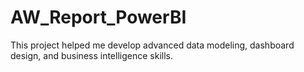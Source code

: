 # AW_Report_PowerBI
This project helped me develop advanced data modeling, dashboard design, and business intelligence skills.
